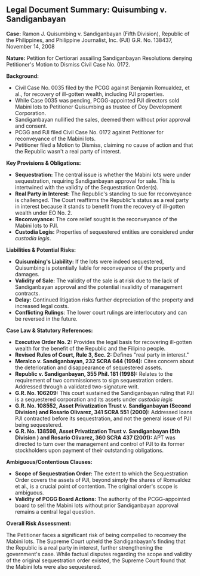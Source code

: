 ## Legal Document Summary: Quisumbing v. Sandiganbayan

**Case:** Ramon J. Quisumbing v. Sandiganbayan (Fifth Division), Republic of the Philippines, and Philippine Journalist, Inc. (PJI) G.R. No. 138437, November 14, 2008

**Nature:** Petition for Certiorari assailing Sandiganbayan Resolutions denying Petitioner's Motion to Dismiss Civil Case No. 0172.

**Background:**
*   Civil Case No. 0035 filed by the PCGG against Benjamin Romualdez, et al., for recovery of ill-gotten wealth, including PJI properties.
*   While Case 0035 was pending, PCGG-appointed PJI directors sold Mabini lots to Petitioner Quisumbing as trustee of Doy Development Corporation.
*   Sandiganbayan nullified the sales, deemed them without prior approval and consent.
*   PCGG and PJI filed Civil Case No. 0172 against Petitioner for reconveyance of the Mabini lots.
*   Petitioner filed a Motion to Dismiss, claiming no cause of action and that the Republic wasn't a real party of interest.

**Key Provisions & Obligations:**

*   **Sequestration:** The central issue is whether the Mabini lots were under sequestration, requiring Sandiganbayan approval for sale. This is intertwined with the validity of the Sequestration Order(s).
*   **Real Party in Interest:** The Republic's standing to sue for reconveyance is challenged. The Court reaffirms the Republic's status as a real party in interest because it stands to benefit from the recovery of ill-gotten wealth under EO No. 2.
*   **Reconveyance:** The core relief sought is the reconveyance of the Mabini lots to PJI.
*   **Custodia Legis:** Properties of sequestered entities are considered under *custodia legis*.

**Liabilities & Potential Risks:**

*   **Quisumbing's Liability:** If the lots were indeed sequestered, Quisumbing is potentially liable for reconveyance of the property and damages.
*   **Validity of Sale:** The validity of the sale is at risk due to the lack of Sandiganbayan approval and the potential invalidity of management contracts.
*   **Delay:** Continued litigation risks further depreciation of the property and increased legal costs.
*   **Conflicting Rulings**: The lower court rulings are interlocutory and can be reversed in the future.

**Case Law & Statutory References:**

*   **Executive Order No. 2:** Provides the legal basis for recovering ill-gotten wealth for the benefit of the Republic and the Filipino people.
*   **Revised Rules of Court, Rule 3, Sec. 2:** Defines "real party in interest."
*   **Meralco v. Sandiganbayan, 232 SCRA 644 (1994):** Cites concern about the deterioration and disappearance of sequestered assets.
*   **Republic v. Sandiganbayan, 355 Phil. 181 (1998):** Relates to the requirement of two commissioners to sign sequestration orders. Addressed through a validated two-signature writ.
*   **G.R. No. 106209:** This court sustained the Sandiganbayan ruling that PJI is a sequestered corporation and its assets under *custodia legis*
*   **G.R. No. 108552, Asset Privatization Trust v. Sandiganbayan (Second Division) and Rosario Olivarez, 341 SCRA 551 (2000):** Addressed loans PJI contracted before its sequestration, and not the general issue of PJI being sequestered.
*   **G.R. No. 138598, Asset Privatization Trust v. Sandiganbayan (5th Division ) and Rosario Olivarez, 360 SCRA 437 (2001):** APT was directed to turn over the management and control of PJI to its former stockholders upon payment of their outstanding obligations.

**Ambiguous/Contentious Clauses:**

*   **Scope of Sequestration Order:** The extent to which the Sequestration Order covers the assets of PJI, beyond simply the shares of Romualdez et al., is a crucial point of contention. The original order's scope is ambiguous.
*   **Validity of PCGG Board Actions:** The authority of the PCGG-appointed board to sell the Mabini lots without prior Sandiganbayan approval remains a central legal question.

**Overall Risk Assessment:**

The Petitioner faces a significant risk of being compelled to reconvey the Mabini lots. The Supreme Court upheld the Sandiganbayan's finding that the Republic is a real party in interest, further strengthening the government's case. While factual disputes regarding the scope and validity of the original sequestration order existed, the Supreme Court found that the Mabini lots were also sequestered.
